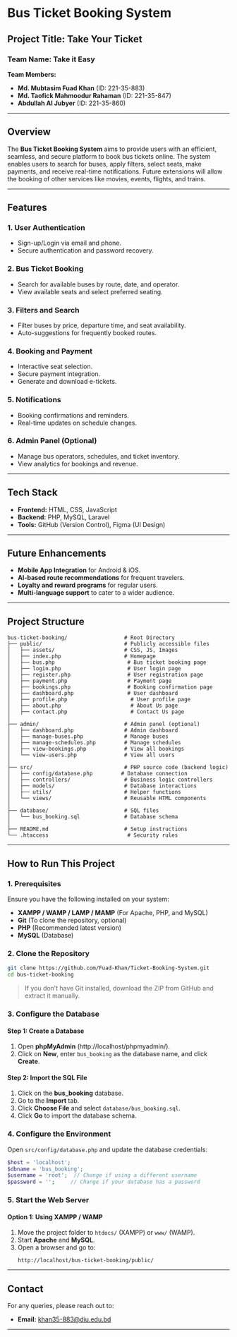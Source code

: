 # Bus Ticket Booking System

## Project Title: Take Your Ticket

### Team Name: Take it Easy
**Team Members:**  
- **Md. Mubtasim Fuad Khan** (ID: 221-35-883)  
- **Md. Taofick Mahmoodur Rahaman** (ID: 221-35-847)  
- **Abdullah Al Jubyer** (ID: 221-35-860)  

---

## Overview
The **Bus Ticket Booking System** aims to provide users with an efficient, seamless, and secure platform to book bus tickets online. The system enables users to search for buses, apply filters, select seats, make payments, and receive real-time notifications. Future extensions will allow the booking of other services like movies, events, flights, and trains.

---

## Features
### 1. **User Authentication**
- Sign-up/Login via email and phone.
- Secure authentication and password recovery.

### 2. **Bus Ticket Booking**
- Search for available buses by route, date, and operator.
- View available seats and select preferred seating.

### 3. **Filters and Search**
- Filter buses by price, departure time, and seat availability.
- Auto-suggestions for frequently booked routes.

### 4. **Booking and Payment**
- Interactive seat selection.
- Secure payment integration.
- Generate and download e-tickets.

### 5. **Notifications**
- Booking confirmations and reminders.
- Real-time updates on schedule changes.

### 6. **Admin Panel (Optional)**
- Manage bus operators, schedules, and ticket inventory.
- View analytics for bookings and revenue.

---

## Tech Stack
- **Frontend:** HTML, CSS, JavaScript
- **Backend:** PHP, MySQL, Laravel
- **Tools:** GitHub (Version Control), Figma (UI Design)

---

## Future Enhancements
- **Mobile App Integration** for Android & iOS.
- **AI-based route recommendations** for frequent travelers.
- **Loyalty and reward programs** for regular users.
- **Multi-language support** to cater to a wider audience.

---

## Project Structure
```plaintext
bus-ticket-booking/                  # Root Directory
├── public/                          # Publicly accessible files
│   ├── assets/                      # CSS, JS, Images
│   ├── index.php                    # Homepage
│   ├── bus.php                       # Bus ticket booking page
│   ├── login.php                     # User login page
│   ├── register.php                  # User registration page
│   ├── payment.php                   # Payment page
│   ├── bookings.php                  # Booking confirmation page
│   ├── dashboard.php                 # User dashboard
│   ├── profile.php                    # User profile page
│   ├── about.php                      # About Us page
│   ├── contact.php                    # Contact Us page
│
├── admin/                           # Admin panel (optional)
│   ├── dashboard.php                # Admin dashboard
│   ├── manage-buses.php             # Manage buses
│   ├── manage-schedules.php         # Manage schedules
│   ├── view-bookings.php            # View all bookings
│   └── view-users.php               # View all users
│
├── src/                             # PHP source code (backend logic)
│   ├── config/database.php         # Database connection
│   ├── controllers/                 # Business logic controllers
│   ├── models/                      # Database interactions
│   ├── utils/                       # Helper functions
│   └── views/                       # Reusable HTML components
│
├── database/                        # SQL files
│   └── bus_booking.sql              # Database schema
│
├── README.md                        # Setup instructions
└── .htaccess                         # Security rules
```

---

## How to Run This Project

### 1. **Prerequisites**
Ensure you have the following installed on your system:
- **XAMPP / WAMP / LAMP / MAMP** (For Apache, PHP, and MySQL)
- **Git** (To clone the repository, optional)
- **PHP** (Recommended latest version)
- **MySQL** (Database)

### 2. **Clone the Repository**
```bash
git clone https://github.com/Fuad-Khan/Ticket-Booking-System.git
cd bus-ticket-booking
```
> If you don’t have Git installed, download the ZIP from GitHub and extract it manually.

### 3. **Configure the Database**
#### **Step 1: Create a Database**
1. Open **phpMyAdmin** (http://localhost/phpmyadmin/).
2. Click on **New**, enter `bus_booking` as the database name, and click **Create**.

#### **Step 2: Import the SQL File**
1. Click on the **bus_booking** database.
2. Go to the **Import** tab.
3. Click **Choose File** and select `database/bus_booking.sql`.
4. Click **Go** to import the database schema.

### 4. **Configure the Environment**
Open `src/config/database.php` and update the database credentials:
```php
$host = 'localhost';
$dbname = 'bus_booking';
$username = 'root';  // Change if using a different username
$password = '';     // Change if your database has a password
```

### 5. **Start the Web Server**
#### **Option 1: Using XAMPP / WAMP**
1. Move the project folder to `htdocs/` (XAMPP) or `www/` (WAMP).
2. Start **Apache** and **MySQL**.
3. Open a browser and go to:
   ```
   http://localhost/bus-ticket-booking/public/
   ```

---

## Contact
For any queries, please reach out to:
- **Email:** khan35-883@diu.edu.bd

---


